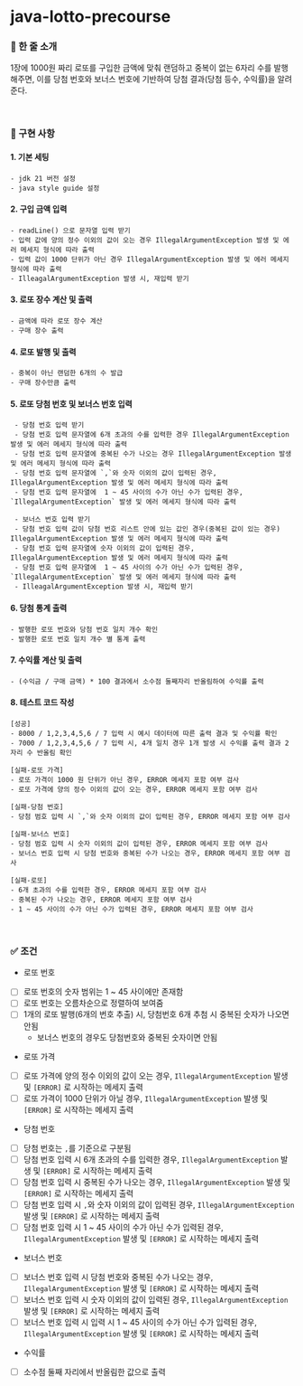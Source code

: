 # java-lotto-precourse

### 🔑 한 줄 소개

1장에 1000원 짜리 로또를 구입한 금액에 맞춰 랜덤하고 중복이 없는 6자리 수를 발행해주면, 이를 당첨 번호와 보너스 번호에 기반하여 당첨 결과(당첨 등수, 수익률)을 알려준다.

<br/>

### 📑 구현 사항

#### 1. 기본 세팅
    - jdk 21 버전 설정
    - java style guide 설정

#### 2. 구입 금액 입력
    - readLine() 으로 문자열 입력 받기
    - 입력 값에 양의 정수 이외의 값이 오는 경우 IllegalArgumentException 발생 및 에러 메세지 형식에 따라 출력
    - 입력 값이 1000 단위가 아닌 경우 IllegalArgumentException 발생 및 에러 메세지 형식에 따라 출력
    - IlleagalArgumentException 발생 시, 재입력 받기

#### 3. 로또 장수 계산 및 출력
    - 금액에 따라 로또 장수 계산
    - 구매 장수 출력

#### 4. 로또 발행 및 출력
    - 중복이 아닌 랜덤한 6개의 수 발급
    - 구매 장수만큼 출력

#### 5. 로또 당첨 번호 및 보너스 번호 입력
     - 당첨 번호 입력 받기
     - 당첨 번호 입력 문자열에 6개 초과의 수를 입력한 경우 IllegalArgumentException 발생 및 에러 메세지 형식에 따라 출력
     - 당첨 번호 입력 문자열에 중복된 수가 나오는 경우 IllegalArgumentException 발생 및 에러 메세지 형식에 따라 출력
     - 당첨 번호 입력 문자열에 `,`와 숫자 이외의 값이 입력된 경우, IllegalArgumentException 발생 및 에러 메세지 형식에 따라 출력
     - 당첨 번호 입력 문자열에  1 ~ 45 사이의 수가 아닌 수가 입력된 경우, `IllegalArgumentException` 발생 및 에러 메세지 형식에 따라 출력
     
     - 보너스 번호 입력 받기
     - 당첨 번호 입력 값이 당첨 번호 리스트 안에 있는 값인 경우(중복된 값이 있는 경우) IllegalArgumentException 발생 및 에러 메세지 형식에 따라 출력
     - 당첨 번호 입력 문자열에 숫자 이외의 값이 입력된 경우, IllegalArgumentException 발생 및 에러 메세지 형식에 따라 출력
     - 당첨 번호 입력 문자열에  1 ~ 45 사이의 수가 아닌 수가 입력된 경우, `IllegalArgumentException` 발생 및 에러 메세지 형식에 따라 출력
     - IlleagalArgumentException 발생 시, 재입력 받기

#### 6. 당첨 통계 출력
    - 발행한 로또 번호와 당첨 번호 일치 개수 확인
    - 발행한 로또 번호 일치 개수 별 통계 출력

#### 7. 수익률 계산 및 출력
    - (수익금 / 구매 금액) * 100 결과에서 소수점 둘째자리 반올림하여 수익률 출력

#### 8. 테스트 코드 작성
    [성공]    
    - 8000 / 1,2,3,4,5,6 / 7 입력 시 예시 데이터에 따른 출력 결과 및 수익률 확인
    - 7000 / 1,2,3,4,5,6 / 7 입력 시, 4개 일치 경우 1개 발생 시 수익률 출력 결과 2자리 수 반올림 확인

    [실패-로또 가격]
    - 로또 가격이 1000 원 단위가 아닌 경우, ERROR 메세지 포함 여부 검사
    - 로또 가격에 양의 정수 이외의 값이 오는 경우, ERROR 메세지 포함 여부 검사

    [실패-당첨 번호]
    - 당첨 범호 입력 시 `,`와 숫자 이외의 값이 입력된 경우, ERROR 메세지 포함 여부 검사

    [실패-보너스 번호]
    - 당첨 범호 입력 시 숫자 이외의 값이 입력된 경우, ERROR 메세지 포함 여부 검사
    - 보너스 번호 입력 시 당첨 번호와 중복된 수가 나오는 경우, ERROR 메세지 포함 여부 검사

    [실패-로또]
    - 6개 초과의 수를 입력한 경우, ERROR 메세지 포함 여부 검사
    - 중복된 수가 나오는 경우, ERROR 메세지 포함 여부 검사
    - 1 ~ 45 사이의 수가 아닌 수가 입력된 경우, ERROR 메세지 포함 여부 검사

<br/>

### ✅ 조건
- 로또 번호
- [ ] 로또 번호의 숫자 범위는 1 ~ 45 사이에만 존재함
- [ ] 로또 번호는 오름차순으로 정렬하여 보여줌
- [ ] 1개의 로또 발행(6개의 번호 추출) 시, 당첨번호 6개 추첨 시 중복된 숫자가 나오면 안됨
   - 보너스 번호의 경우도 당첨번호와 중복된 숫자이면 안됨

- 로또 가격
- [ ] 로또 가격에 양의 정수 이외의 값이 오는 경우, `IllegalArgumentException` 발생 및 `[ERROR]` 로 시작하는 메세지 출력
- [ ] 로또 가격이 1000 단위가 아닐 경우, `IllegalArgumentException` 발생 및 `[ERROR]` 로 시작하는 메세지 출력

- 당첨 번호
- [ ] 당첨 번호는 `,`를 기준으로 구분됨
- [ ] 당첨 번호 입력 시 6개 초과의 수를 입력한 경우, `IllegalArgumentException` 발생 및 `[ERROR]` 로 시작하는 메세지 출력
- [ ] 당첨 번호 입력 시 중복된 수가 나오는 경우, `IllegalArgumentException` 발생 및 `[ERROR]` 로 시작하는 메세지 출력
- [ ] 당첨 번호 입력 시 `,`와 숫자 이외의 값이 입력된 경우, `IllegalArgumentException` 발생 및 `[ERROR]` 로 시작하는 메세지 출력
- [ ] 당첨 번호 입력 시 1 ~ 45 사이의 수가 아닌 수가 입력된 경우, `IllegalArgumentException` 발생 및 `[ERROR]` 로 시작하는 메세지 출력

- 보너스 번호
- [ ] 보너스 번호 입력 시 당첨 번호와 중복된 수가 나오는 경우, `IllegalArgumentException` 발생 및 `[ERROR]` 로 시작하는 메세지 출력
- [ ] 보너스 번호 입력 시 숫자 이외의 값이 입력된 경우, `IllegalArgumentException` 발생 및 `[ERROR]` 로 시작하는 메세지 출력
- [ ] 보너스 번호 입력 시 입력 시 1 ~ 45 사이의 수가 아닌 수가 입력된 경우, `IllegalArgumentException` 발생 및 `[ERROR]` 로 시작하는 메세지 출력

- 수익률
- [ ] 소수점 둘째 자리에서 반올림한 값으로 출력



